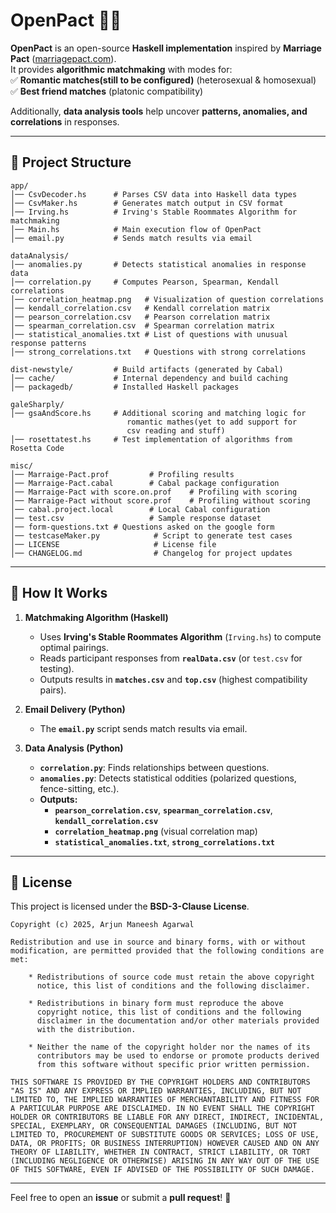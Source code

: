 # **OpenPact** 💍🔗  

**OpenPact** is an open-source **Haskell implementation** inspired by **Marriage Pact** ([marriagepact.com](https://www.marriagepact.com/)).  
It provides **algorithmic matchmaking** with modes for:  
✅ **Romantic matches(still to be configured)** (heterosexual & homosexual)  
✅ **Best friend matches** (platonic compatibility)  

Additionally, **data analysis tools** help uncover **patterns, anomalies, and correlations** in responses.  

---

## **📁 Project Structure**
```
app/
│── CsvDecoder.hs      # Parses CSV data into Haskell data types
│── CsvMaker.hs        # Generates match output in CSV format
│── Irving.hs          # Irving's Stable Roommates Algorithm for matchmaking
│── Main.hs            # Main execution flow of OpenPact
│── email.py           # Sends match results via email

dataAnalysis/
│── anomalies.py       # Detects statistical anomalies in response data
│── correlation.py     # Computes Pearson, Spearman, Kendall correlations
│── correlation_heatmap.png   # Visualization of question correlations
│── kendall_correlation.csv   # Kendall correlation matrix
│── pearson_correlation.csv   # Pearson correlation matrix
│── spearman_correlation.csv  # Spearman correlation matrix
│── statistical_anomalies.txt # List of questions with unusual response patterns
│── strong_correlations.txt   # Questions with strong correlations

dist-newstyle/         # Build artifacts (generated by Cabal)
│── cache/             # Internal dependency and build caching
│── packagedb/         # Installed Haskell packages

galeSharply/
│── gsaAndScore.hs     # Additional scoring and matching logic for 
                          romantic mathes(yet to add support for 
                          csv reading and stuff)
│── rosettatest.hs     # Test implementation of algorithms from Rosetta Code

misc/
│── Marraige-Pact.prof         # Profiling results
│── Marraige-Pact.cabal        # Cabal package configuration
│── Marraige-Pact with score.on.prof    # Profiling with scoring
│── Marraige-Pact without score.prof    # Profiling without scoring
│── cabal.project.local        # Local Cabal configuration
│── test.csv                   # Sample response dataset
│── form-questions.txt # Questions asked on the google form
│── testcaseMaker.py            # Script to generate test cases
│── LICENSE                     # License file
│── CHANGELOG.md                # Changelog for project updates
```

---

## **🚀 How It Works**
1. **Matchmaking Algorithm (Haskell)**  
   - Uses **Irving's Stable Roommates Algorithm** (`Irving.hs`) to compute optimal pairings.  
   - Reads participant responses from **`realData.csv`** (or `test.csv` for testing).  
   - Outputs results in **`matches.csv`** and **`top.csv`** (highest compatibility pairs).  

2. **Email Delivery (Python)**  
   - The **`email.py`** script sends match results via email.  

3. **Data Analysis (Python)**  
   - **`correlation.py`**: Finds relationships between questions.  
   - **`anomalies.py`**: Detects statistical oddities (polarized questions, fence-sitting, etc.).  
   - **Outputs:**  
     - **`pearson_correlation.csv`**, **`spearman_correlation.csv`**, **`kendall_correlation.csv`**  
     - **`correlation_heatmap.png`** (visual correlation map)  
     - **`statistical_anomalies.txt`**, **`strong_correlations.txt`**  

---


## **📜 License**
This project is licensed under the **BSD-3-Clause License**.  

```
Copyright (c) 2025, Arjun Maneesh Agarwal

Redistribution and use in source and binary forms, with or without
modification, are permitted provided that the following conditions are met:

    * Redistributions of source code must retain the above copyright
      notice, this list of conditions and the following disclaimer.

    * Redistributions in binary form must reproduce the above
      copyright notice, this list of conditions and the following
      disclaimer in the documentation and/or other materials provided
      with the distribution.

    * Neither the name of the copyright holder nor the names of its
      contributors may be used to endorse or promote products derived
      from this software without specific prior written permission.

THIS SOFTWARE IS PROVIDED BY THE COPYRIGHT HOLDERS AND CONTRIBUTORS
"AS IS" AND ANY EXPRESS OR IMPLIED WARRANTIES, INCLUDING, BUT NOT
LIMITED TO, THE IMPLIED WARRANTIES OF MERCHANTABILITY AND FITNESS FOR
A PARTICULAR PURPOSE ARE DISCLAIMED. IN NO EVENT SHALL THE COPYRIGHT
HOLDER OR CONTRIBUTORS BE LIABLE FOR ANY DIRECT, INDIRECT, INCIDENTAL,
SPECIAL, EXEMPLARY, OR CONSEQUENTIAL DAMAGES (INCLUDING, BUT NOT
LIMITED TO, PROCUREMENT OF SUBSTITUTE GOODS OR SERVICES; LOSS OF USE,
DATA, OR PROFITS; OR BUSINESS INTERRUPTION) HOWEVER CAUSED AND ON ANY
THEORY OF LIABILITY, WHETHER IN CONTRACT, STRICT LIABILITY, OR TORT
(INCLUDING NEGLIGENCE OR OTHERWISE) ARISING IN ANY WAY OUT OF THE USE
OF THIS SOFTWARE, EVEN IF ADVISED OF THE POSSIBILITY OF SUCH DAMAGE.
```

---

Feel free to open an **issue** or submit a **pull request**! 🚀
